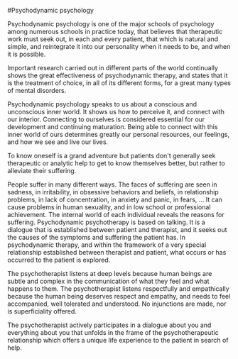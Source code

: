 #Psychodynamic psychology

Psychodynamic psychology is one of the major schools of psychology among numerous schools in practice today, that believes that therapeutic work must seek out, in each and every patient, that which is natural and simple, and reintegrate it into our personality when it needs to be, and when it is possible.

Important research carried out in different parts of the world continually shows the great effectiveness of psychodynamic therapy, and states that it is the treatment of choice, in all of its different forms, for a great many types of mental disorders.

Psychodynamic psychology speaks to us about a conscious and unconscious inner world. It shows us how to perceive it, and connect with our interior. Connecting to ourselves is considered essential for our development and continuing maturation. Being able to connect with this inner world of ours determines greatly our personal resources, our feelings, and how we see and live our lives.

To know oneself is a grand adventure but patients don't generally seek therapeutic or analytic help to get to know themselves better, but rather to alleviate their suffering.

People suffer in many different ways.  The faces of suffering are seen in sadness, in irritability, in obsessive behaviors and beliefs, in relationship problems, in lack of concentration, in anxiety and panic, in fears, … It can cause problems in human sexuality, and in low school or professional achievement. The internal world of each individual reveals the reasons for suffering. Psychodynamic psychotherapy is based on talking. It is a dialogue that is established between patient and therapist, and it seeks out the causes of the symptoms and suffering the patient has. In psychodynamic therapy, and within the framework of a very special relationship established between therapist and patient, what occurs or has occurred to the patient is explored.

The psychotherapist listens at deep levels because human beings are subtle and complex in the communication of what they feel and what happens to them. The psychotherapist listens respectfully and empathically because the human being deserves respect and empathy, and needs to feel accompanied, well tolerated and understood. No injunctions are made, nor is superficiality offered.

The psychotherapist actively participates in a dialogue about you and everything about you that unfolds in the frame of the psychotherapeutic relationship which offers a unique life experience to the patient in search of help.